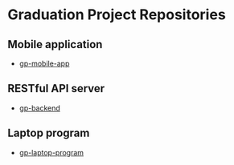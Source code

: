 # Graduation Project Repositories
## Mobile application
- [gp-mobile-app](https://github.com/ahmed0nasser/gp-mobile-app)
## RESTful API server
- [gp-backend](https://github.com/ahmed0nasser/gp-backend)
## Laptop program
- [gp-laptop-program](https://github.com/ahmed0nasser/gp-laptop-program)

